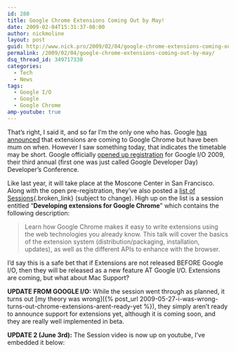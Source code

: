 ```yaml
---
id: 280
title: Google Chrome Extensions Coming Out by May!
date: 2009-02-04T15:31:37-08:00
author: nickmoline
layout: post
guid: http://www.nick.pro/2009/02/04/google-chrome-extensions-coming-out-by-may/
permalink: /2009/02/04/google-chrome-extensions-coming-out-by-may/
dsq_thread_id: 349717330
categories:
  - Tech
  - News
tags:
  - Google I/O
  - Google
  - Google Chrome
amp-youtube: true
---
```

That&#8217;s right, I said it, and so far I&#8217;m the only one who has. Google [has announced](http://news.cnet.com/8301-17939_109-10110247-2.html) that extensions are coming to Google Chrome but have been mum on when. However I saw something today, that indicates the timetable may be short. Google officially [opened up registration](http://code.google.com/events/io/) for Google I/O 2009, their third annual (first one was just called Google Developer Day) Developer&#8217;s Conference.

<!--more-->

<amp-img title="Google Chrome Extensions Session at Google I/O 2009" src="{{ site.baseurl }}/wp-content/uploads/sites/4/2009/02/region-capture-2.webp" alt="Google Chrome Extensions Session at Google I/O 2009" width="835" height="345" layout="responsive" lightbox>
  <amp-img fallback title="Google Chrome Extensions Session at Google I/O 2009" src="{{ site.baseurl }}/wp-content/uploads/sites/4/2009/02/region-capture-2.png" alt="Google Chrome Extensions Session at Google I/O 2009" width="835" height="345" layout="responsive" lightbox></amp-img>
</amp-img>

Like last year, it will take place at the Moscone Center in San Francisco. Along with the open pre-registration, they&#8217;ve also posted a [list of Sessions](http://code.google.com/events/io/sessions.html){.broken_link} (subject to change). High up on the list is a session entitled &#8220;**Developing extensions for Google Chrome**&#8221; which contains the following description:

> Learn how Google Chrome makes it easy to write extensions using the web technologies you already know. This talk will cover the basics of the extension system (distribution/packaging, installation, updates), as well as the different APIs to enhance with the browser.

I&#8217;d say this is a safe bet that if Extensions are not released BEFORE Google I/O, then they will be released as a new feature AT Google I/O. Extensions are coming, but what about Mac Support?

**UPDATE FROM GOOGLE I/O:** While the session went through as planned, it turns out [my theory was wrong]({% post_url 2009-05-27-i-was-wrong-turns-out-chrome-extensions-arent-ready-yet %}), they simply aren&#8217;t ready to announce support for extensions yet, although it is coming soon, and they are really well implemented in beta.

**UPDATE 2 (June 3rd):** The Session video is now up on youtube, I&#8217;ve embedded it below:

<amp-youtube data-videoid="g03bcb70kFQ" layout="responsive" height="480" height="360"></amp-youtube>